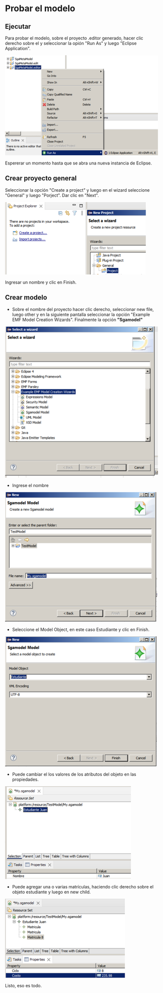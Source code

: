 # Probar el modelo

## Ejecutar

Para probar el modelo, sobre el proyecto .editor generado, hacer clic derecho sobre el y seleccionar la opión "Run As" y luego "Eclipse Application".

![Paso 1](img/exec/01.png)

Espererar un momento hasta que se abra una nueva instancia de Eclipse.

## Crear proyecto general

Seleccionar la opción "Create a project" y luego en el wizard seleccione "General" y luego "Porject". Dar clic en "Next".

![Paso 2](img/exec/02.png)

Ingresar un nombre y clic en Finish.

## Crear modelo

- Sobre el nombre del proyecto hacer clic derecho, seleccionar new file, luego other y en la siguiente pantalla seleccionar la opción "Example EMF Model Creation Wizards". Finalmente la opción **"Sgamodel"**

![Paso 3](img/exec/03.png)

- Ingrese el nombre

![Paso 3](img/exec/04.png)

- Seleccione el Model Object, en este caso Estudiante y clic en Finish.

![Paso 3](img/exec/05.png)

- Puede cambiar el los valores de los atributos del objeto en las propiedades.

![Paso 3](img/exec/06.png)

- Puede agregar una o varias matrículas, haciendo clic derecho sobre el objeto estudiante y luego en new child.

![Paso 3](img/exec/08.png)

Listo, eso es todo.